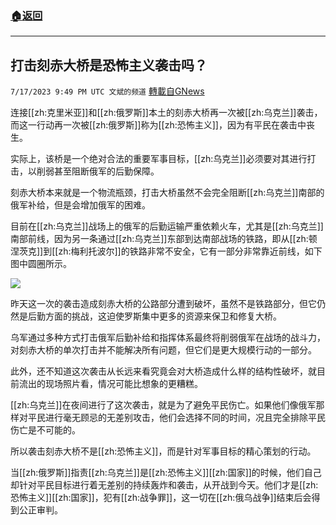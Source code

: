 ###  [:house:返回](README.md)
---


## 打击刻赤大桥是恐怖主义袭击吗？
`7/17/2023 9:49 PM UTC 文斌的频道` [轉載自GNews](https://gnews.org/articles/1467276)

连接[[zh:克里米亚]]和[[zh:俄罗斯]]本土的刻赤大桥再一次被[[zh:乌克兰]]袭击，而这一行动再一次被[[zh:俄罗斯]]称为[[zh:恐怖主义]]，因为有平民在袭击中丧生。

实际上，该桥是一个绝对合法的重要军事目标，[[zh:乌克兰]]必须要对其进行打击，以削弱甚至阻断俄军的后勤保障。

刻赤大桥本来就是一个物流瓶颈，打击大桥虽然不会完全阻断[[zh:乌克兰]]南部的俄军补给，但是会增加俄军的困难。

目前在[[zh:乌克兰]]战场上的俄军的后勤运输严重依赖火车，尤其是[[zh:乌克兰]]南部前线，因为另一条通过[[zh:乌克兰]]东部到达南部战场的铁路，即从[[zh:顿涅茨克]]到[[zh:梅利托波尔]]的铁路非常不安全，它有一部分非常靠近前线，如下图中圆圈所示。

![](https://ipfs.gnews.org/ipfs/QmRuuSefCiyDnThBkHy6jz1sPnvFHAqHECbPjX1sS1svNL?filename=23-7-17-1.jpeg)

昨天这一次的袭击造成刻赤大桥的公路部分遭到破坏，虽然不是铁路部分，但它仍然是后勤方面的挑战，这迫使罗斯集中更多的资源来保卫和修复大桥。

乌军通过多种方式打击俄军后勤补给和指挥体系最终将削弱俄军在战场的战斗力，对刻赤大桥的单次打击并不能解决所有问题，但它们是更大规模行动的一部分。

此外，还不知道这次袭击从长远来看究竟会对大桥造成什么样的结构性破坏，就目前流出的现场照片看，情况可能比想象的更糟糕。

[[zh:乌克兰]]在夜间进行了这次袭击，就是为了避免平民伤亡。如果他们像俄军那样对平民进行毫无顾忌的无差别攻击，他们会选择不同的时间，况且完全排除平民伤亡是不可能的。

所以袭击刻赤大桥不是[[zh:恐怖主义]]，而是针对军事目标的精心策划的行动。

当[[zh:俄罗斯]]指责[[zh:乌克兰]]是[[zh:恐怖主义]][[zh:国家]]的时候，他们自己却针对平民目标进行着无差别的持续轰炸和袭击，从开战到今天。他们才是[[zh:恐怖主义]][[zh:国家]]，犯有[[zh:战争罪]]，这一切在[[zh:俄乌战争]]结束后会得到公正审判。
